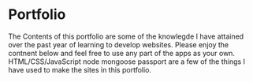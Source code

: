 # Portfolio
The Contents of this portfolio are some of the knowlegde I have attained over the past year of learning to develop websites. Please enjoy the contnent below and feel free to use any part of the apps as your own.
HTML/CSS/JavaScript node mongoose passport are a few of the things I have used to make the sites in this portfolio.

